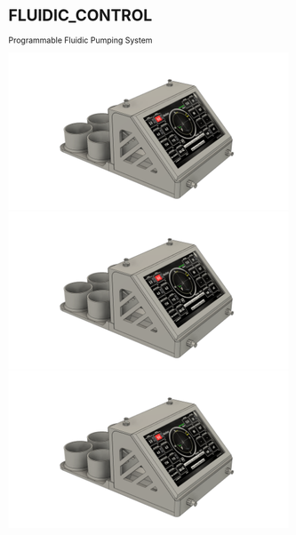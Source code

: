# FLUIDIC_CONTROL
Programmable Fluidic Pumping System 

![picture](https://github.com/GabStP13rr3/FLUIDIC_CONTROL/blob/main/Design_Files/Prototype.png) 
![picture](https://github.com/GabStP13rr3/FLUIDIC_CONTROL/blob/main/Design_Files/Prototype.png) 
![picture](https://github.com/GabStP13rr3/FLUIDIC_CONTROL/blob/main/Design_Files/Prototype.png) 


